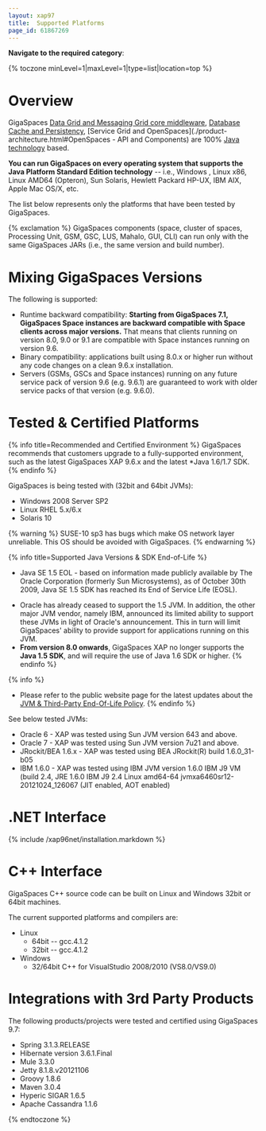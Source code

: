 ```yaml
---
layout: xap97
title:  Supported Platforms
page_id: 61867269
---
```


**Navigate to the required category**:

{% toczone minLevel=1|maxLevel=1|type=list|location=top %}

# Overview

GigaSpaces [Data Grid and Messaging Grid core middleware](./product-architecture.html#ProductArchitecture-CoreMiddleware), [Database Cache and Persistency](./persistency.html), [Service Grid and OpenSpaces](./product-architecture.html#OpenSpaces - API and Components) are 100% [Java technology](http://java.sun.com) based.

**You can run GigaSpaces on every operating system that supports the Java Platform Standard Edition technology** -- i.e., Windows , Linux x86, Linux AMD64 (Opteron), Sun Solaris, Hewlett Packard HP-UX, IBM AIX, Apple Mac OS/X, etc.

The list below represents only the platforms that have been tested by GigaSpaces.

{% exclamation %} GigaSpaces components (space, cluster of spaces, Processing Unit, GSM, GSC, LUS, Mahalo, GUI, CLI) can run only with the same GigaSpaces JARs (i.e., the same version and build number).

# Mixing GigaSpaces Versions

The following is supported:

- Runtime backward compatibility: **Starting from GigaSpaces 7.1, GigaSpaces Space instances are backward compatible with Space clients across major versions.** That means that clients running on version 8.0, 9.0 or  9.1 are compatible with Space instances running on version 9.6.
- Binary compatibility: applications built using 8.0.x or higher run without any code changes on a clean 9.6.x installation.
- Servers (GSMs, GSCs and Space instances) running on any future service pack of version 9.6 (e.g. 9.6.1) are guaranteed to work with older service packs of that version (e.g. 9.6.0).

# Tested & Certified Platforms

{% info title=Recommended and Certified Environment %}
GigaSpaces recommends that customers upgrade to a fully-supported environment, such as the latest GigaSpaces XAP 9.6.x and the latest *Java 1.6/1.7  SDK.
{% endinfo %}

GigaSpaces is being tested with (32bit and 64bit JVMs):

- Windows 2008 Server SP2
- Linux RHEL 5.x/6.x
- Solaris 10

{% warning %}
SUSE-10 sp3 has bugs which make OS network layer unreliable. This OS should be avoided with GigaSpaces.
{% endwarning %}

{% info title=Supported Java Versions & SDK End-of-Life %}
* Java SE 1.5 EOL - based on information made publicly available by The Oracle Corporation (formerly Sun Microsystems), as of October 30th 2009, Java SE 1.5 SDK has reached its End of Service Life (EOSL).

- Oracle has already ceased to support the 1.5 JVM. In addition, the other major JVM vendor, namely IBM, announced its limited ability to support these JVMs in light of Oracle's announcement. This in turn will limit GigaSpaces' ability to provide support for applications running on this JVM.
- **From version 8.0 onwards**, GigaSpaces XAP no longer supports the **Java 1.5 SDK**, and will require the use of Java 1.6 SDK or higher.
{% endinfo %}

{% info %}
* Please refer to the public website page for the latest updates about the [JVM & Third-Party End-Of-Life Policy](http://www.gigaspaces.com/content/product-lifecycle-and-eol#jvm).
{% endinfo %}

See below tested JVMs:

- Oracle 6 - XAP was tested using Sun JVM version 643 and above.
- Oracle 7 - XAP was tested using Sun JVM version 7u21 and above.
- JRockit/BEA 1.6.x - XAP was tested using BEA JRockit(R) build 1.6.0_31-b05
- IBM 1.6.0 - XAP was tested using IBM JVM version 1.6.0 IBM J9 VM (build 2.4, JRE 1.6.0 IBM J9 2.4 Linux amd64-64 jvmxa6460sr12-20121024_126067 (JIT enabled, AOT enabled)

# .NET Interface

{% include /xap96net/installation.markdown %}

# C++ Interface

GigaSpaces C\+\+ source code can be built on Linux and Windows 32bit or 64bit machines.

The current supported platforms and compilers are:

- Linux
    - 64bit -- gcc.4.1.2
    - 32bit -- gcc.4.1.2
- Windows
    - 32/64bit C++ for VisualStudio 2008/2010 (VS8.0/VS9.0)

# Integrations with 3rd Party Products

The following products/projects were tested and certified using GigaSpaces 9.7:

- Spring 3.1.3.RELEASE
- Hibernate version 3.6.1.Final
- Mule 3.3.0
- Jetty 8.1.8.v20121106
- Groovy 1.8.6
- Maven 3.0.4
- Hyperic SIGAR 1.6.5
- Apache Cassandra 1.1.6

{% endtoczone %}

